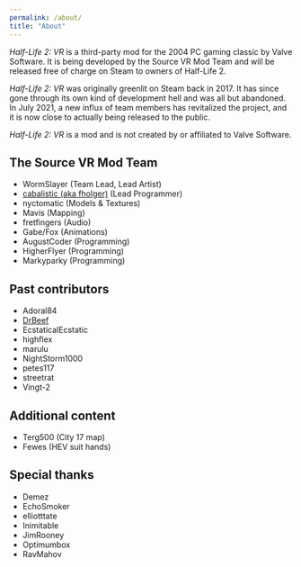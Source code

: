 ```yaml
---
permalink: /about/
title: "About"
---
```


*Half-Life 2: VR* is a third-party mod for the 2004 PC gaming classic by Valve Software.
It is being developed by the Source VR Mod Team and will be released free of charge on
Steam to owners of Half-Life 2.

*Half-Life 2: VR* was originally greenlit on Steam back in 2017. It has since gone through
its own kind of development hell and was all but abandoned. In July 2021, a new influx of
team members has revitalized the project, and it is now close to actually being released to
the public.

*Half-Life 2: VR* is a mod and is not created by or affiliated to Valve Software.

## The Source VR Mod Team

* WormSlayer (Team Lead, Lead Artist)
* [cabalistic (aka fholger)](https://github.com/fholger) (Lead Programmer)
* nyctomatic (Models & Textures)
* Mavis (Mapping)
* fretfingers (Audio)
* Gabe/Fox (Animations)
* AugustCoder (Programming)
* HigherFlyer (Programming)
* Markyparky (Programming)

## Past contributors

* Adoral84
* [DrBeef](https://github.com/DrBeef)
* EcstaticalEcstatic
* highflex
* marulu
* NightStorm1000
* petes117
* streetrat
* Vingt-2

## Additional content

* Terg500 (City 17 map)
* Fewes (HEV suit hands)

## Special thanks

* Demez
* EchoSmoker
* elliotttate
* Inimitable
* JimRooney
* Optimumbox
* RavMahov
